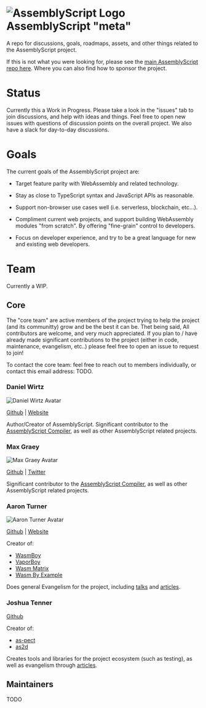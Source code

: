 ![AssemblyScript Logo](https://avatars1.githubusercontent.com/u/28916798?s=64) AssemblyScript "meta"
=================

A repo for discussions, goals, roadmaps, assets, and other things related to the AssemblyScript project.

If this is not what you were looking for, please see the [main AssemblyScript repo here](https://github.com/AssemblyScript/assemblyscript). Where you can also find how to sponsor the project.

# Status

Currently this a Work in Progress. Please take a look in the "issues" tab to join discussions, and help with ideas and things. Feel free to open new issues with questions of discussion points on the overall project. We also have a slack for day-to-day discussions.

# Goals

The current goals of the AssemblyScript project are:

* Target feature parity with WebAssembly and related technology.

* Stay as close to TypeScript syntax and JavaScript APIs as reasonable.

* Support non-browser use cases well (i.e. serverless, blockchain, etc...).

* Compliment current web projects, and support building WebAssembly modules "from scratch". By offering "fine-grain" control to developers.

* Focus on developer experience, and try to be a great language for new and existing web developers. 

# Team

Currently a WIP.

## Core

The "core team" are active members of the project trying to help the project (and its communitty) grow and be the best it can be. Thet being said, All contributors are welcome, and very much appreciated. If you plan to / have already made significant contributions to the project (either in code, maintenance, evangelism, etc..) please feel free to open an issue to request to join!

To contact the core team: feel free to reach out to members individually, or contact this email address: TODO.

### Daniel Wirtz

![Daniel Wirtz Avatar](https://avatars0.githubusercontent.com/u/1136893?s=150&v=4)

[Github](https://github.com/dcodeIO) | [Website](https://dcode.io/)

Author/Creator of AssemblyScript. Significant contributor to the [AssemblyScript Compiler](https://github.com/AssemblyScript/assemblyscript), as well as other AssemblyScript related projects.

### Max Graey

![Max Graey Avatar](https://avatars0.githubusercontent.com/u/1301959?s=150&v=4)

[Github](https://github.com/MaxGraey) | [Twitter](https://twitter.com/MaxGraey)

Significant contributor to the [AssemblyScript Compiler](https://github.com/AssemblyScript/assemblyscript), as well as other AssemblyScript related projects.

### Aaron Turner

![Aaron Turner Avatar](https://avatars0.githubusercontent.com/u/1448289?s=150&v=4)

[Github](https://github.com/torch2424) | [Website](https://aaronthedev.com/)

Creator of: 

* [WasmBoy](https://github.com/torch2424/wasmboy)
* [VaporBoy](https://github.com/torch2424/vaporBoy)
* [Wasm Matrix](https://github.com/torch2424/wasm-matrix)
* [Wasm By Example](https://github.com/torch2424/wasm-by-example) 

Does general Evangelism for the project, including [talks](https://youtu.be/ZlL1nduatZQ) and [articles](https://medium.com/@torch2424/webassembly-is-fast-a-real-world-benchmark-of-webassembly-vs-es6-d85a23f8e193).

### Joshua Tenner

[Github](https://github.com/jtenner)

Creator of:

* [as-pect](https://github.com/jtenner/as-pect)
* [as2d](https://github.com/as2d/as2d)

Creates tools and libraries for the project ecosystem (such as testing), as well as evangelism through [articles](https://dev.to/jtenner/an-assemblyscript-primer-for-typescript-developers-lf1).

## Maintainers

TODO
